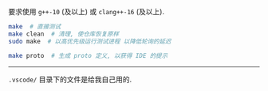 要求使用 `g++-10` (及以上) 或 `clang++-16` (及以上).

```bash
make  # 直接测试
make clean  # 清理, 使仓库恢复原样
sudo make  # 以高优先级运行测试进程 以降低轮询的延迟
```

```bash
make proto  # 生成 proto 定义, 以获得 IDE 的提示
```

_________

`.vscode/` 目录下的文件是给我自己用的.
